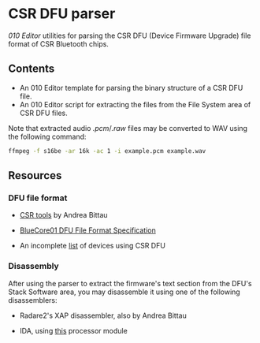 # CSR DFU parser

_010 Editor_ utilities for parsing the CSR DFU (Device Firmware Upgrade) file format of CSR Bluetooth chips.

## Contents

* An 010 Editor template for parsing the binary structure of a CSR DFU file.
* An 010 Editor script for extracting the files from the File System area of CSR DFU files.

Note that extracted audio _.pcm_/_.raw_ files may be converted to WAV using the following command:

```sh
ffmpeg -f s16be -ar 16k -ac 1 -i example.pcm example.wav
```

## Resources

### DFU file format

* [CSR tools](https://web.archive.org/web/20120719094238/http://darkircop.org/bt/) by Andrea Bittau

* [BlueCore01 DFU File Format Specification](https://web.archive.org/web/20201020004425/https://read.pudn.com/downloads330/sourcecode/embedded/1450690/AN093.pdf)

* An incomplete [list](https://github.com/ramikg/csr-dfu-parser/discussions/1) of devices using CSR DFU

### Disassembly

After using the parser to extract the firmware's text section from the DFU's Stack Software area, you may disassemble it using one of the following disassemblers:

* Radare2's XAP disassembler, also by Andrea Bittau

* IDA, using [this](https://github.com/comex/xap) processor module
